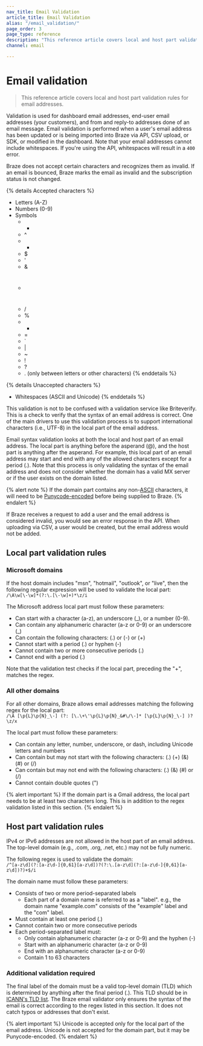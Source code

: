 ```yaml
---
nav_title: Email Validation 
article_title: Email Validation
alias: "/email_validation/"
page_order: 3
page_type: reference
description: "This reference article covers local and host part validation rules for email addresses."
channel: email

---
```


# Email validation

> This reference article covers local and host part validation rules for email addresses.

Validation is used for dashboard email addresses, end-user email addresses (your customers), and from and reply-to addresses done of an email message. Email validation is performed when a user's email address has been updated or is being imported into Braze via API, CSV upload, or SDK, or modified in the dashboard. Note that your email addresses cannot include whitespaces. If you're using the API, whitespaces will result in a `400` error.

Braze does not accept certain characters and recognizes them as invalid. If an email is bounced, Braze marks the email as invalid and the subscription status is not changed.  

{% details Accepted characters %}
- Letters (A-Z)
- Numbers (0-9)
- Symbols
	- -
	- &#94;
	- +
	- $
	- '
	- &
	- #
	- /
	- %
	- *
	- =
	- `
	- |
	- ~
	- !
	- ?
	- . (only between letters or other characters)
{% enddetails %}

{% details Unaccepted characters %}
- Whitespaces (ASCII and Unicode)
{% enddetails %}

This validation is not to be confused with a validation service like Briteverify. This is a check to verify that the syntax of an email address is correct. One of the main drivers to use this validation process is to support international characters (i.e., UTF-8) in the local part of the email address.

Email syntax validation looks at both the local and host part of an email address. The local part is anything before the asperand (@), and the host part is anything after the asperand. For example, this local part of an email address may start and end with any of the allowed characters except for a period (.). Note that this process is only validating the syntax of the email address and does not consider whether the domain has a valid MX server or if the user exists on the domain listed.

{% alert note %}
If the domain part contains any non-[ASCII](https://en.wikipedia.org/wiki/ASCII) characters, it will need to be [Punycode-encoded](https://www.punycoder.com/) before being supplied to Braze.
{% endalert %}

If Braze receives a request to add a user and the email address is considered invalid, you would see an error response in the API. When uploading via CSV, a user would be created, but the email address would not be added.

## Local part validation rules

### Microsoft domains

If the host domain includes "msn", "hotmail", "outlook", or "live", then the following regular expression will be used to validate the local part:<br>
`/\A\w[\-\w]*(?:\.[\-\w]+)*\z/i`

The Microsoft address local part must follow these parameters:

- Can start with a character (a-z), an underscore (_), or a number (0-9).  
- Can contain any alphanumeric character (a-z or 0-9) or an underscore (_)
- Can contain the following characters: (.) or (-) or (+)
- Cannot start with a period (.) or hyphen (-)
- Cannot contain two or more consecutive periods (.)
- Cannot end with a period (.)

Note that the validation test checks if the local part, preceding the "+", matches the regex.

### All other domains

For all other domains, Braze allows email addresses matching the following regex for the local part:<br>
`/\A [\p{L}\p{N}_\-] (?: [\.\+\'\p{L}\p{N}_&#\/\-]* [\p{L}\p{N}_\-] )? \z/x`

The local part must follow these parameters:
- Can contain any letter, number, underscore, or dash, including Unicode letters and numbers
- Can contain but may not start with the following characters: (.) (+) (&) (#) or (/)
- Can contain but may not end with the following characters:  (.) (&) (#) or (/)
- Cannot contain double quotes (")

{% alert important %}
If the domain part is a Gmail address, the local part needs to be at least two characters long. This is in addition to the regex validation listed in this section.
{% endalert %}

## Host part validation rules

IPv4 or IPv6 addresses are not allowed in the host part of an email address. The top-level domain (e.g., .com, .org, .net, etc.) may not be fully numeric.

The following regex is used to validate the domain:<br>
`/^[a-z\d](?:[a-z\d-]{0,61}[a-z\d])?(?:\.[a-z\d](?:[a-z\d-]{0,61}[a-z\d])?)+$/i`

The domain name must follow these parameters:

- Consists of two or more period-separated labels
	- Each part of a domain name is referred to as a "label". e.g., the domain name "example.com" consists of the "example" label and the "com" label.
- Must contain at least one period (.)
- Cannot contain two or more consecutive periods
- Each period-separated label must:
	- Only contain alphanumeric character (a-z or 0-9) and the hyphen (-)
	- Start with an alphanumeric character (a-z or 0-9)
	- End with an alphanumeric character (a-z or 0-9)
	- Contain 1 to 63 characters

### Additional validation required

The final label of the domain must be a valid top-level domain (TLD) which is determined by anything after the final period (.). This TLD should be in [ICANN's TLD list][2]. The Braze email validator only ensures the syntax of the email is correct according to the regex listed in this section. It does not catch typos or addresses that don't exist.

{% alert important %}
Unicode is accepted only for the local part of the email address. Unicode is not accepted for the domain part, but it may be Punycode-encoded. 
{% endalert %}

[2]: https://data.iana.org/TLD/tlds-alpha-by-domain.txt
